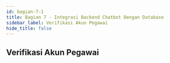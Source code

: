 ```yaml
---
id: bagian-7-1
title: Bagian 7 - Integrasi Backend Chatbot Dengan Database
sidebar_label: Verifikasi Akun Pegawai
hide_title: false
---
```

## Verifikasi Akun Pegawai
